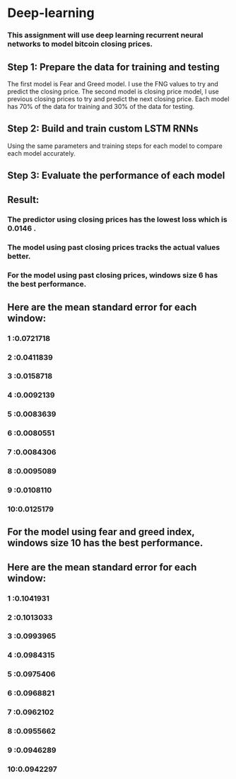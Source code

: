 # Deep-learning
###  This assignment will use deep learning recurrent neural networks to model bitcoin closing prices.
## Step 1: Prepare the data for training and testing
The first model is Fear and Greed model. I use the FNG values to try and predict the closing price.
The second model is closing price model, I use previous closing prices to try and predict the next closing price.
Each model has 70% of the data for training and 30% of the data for testing.
## Step 2: Build and train custom LSTM RNNs
Using the same parameters and training steps for each model to compare each model accurately.
## Step 3: Evaluate the performance of each model
## Result:
### The predictor using closing prices has the lowest loss which is 0.0146 .
### The model using past closing prices tracks the actual values better.
### For the model using past closing prices, windows size 6 has the best performance.
## Here are the mean standard error for each window: 
### 1 :0.0721718
### 2 :0.0411839
### 3 :0.0158718
### 4 :0.0092139
### 5 :0.0083639
### 6 :0.0080551
### 7 :0.0084306
### 8 :0.0095089
### 9 :0.0108110
### 10:0.0125179
## For the model using fear and greed index, windows size 10 has the best performance.
## Here are the mean standard error for each window:
### 1 :0.1041931
### 2 :0.1013033
### 3 :0.0993965
### 4 :0.0984315
### 5 :0.0975406
### 6 :0.0968821
### 7 :0.0962102
### 8 :0.0955662
### 9 :0.0946289
### 10:0.0942297
